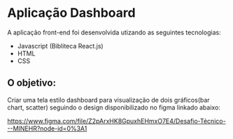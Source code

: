 # Aplicação Dashboard

A aplicação front-end foi desenvolvida utizando as seguintes tecnologias:

* Javascript (Bibliteca React.js)
* HTML
* CSS

## O objetivo:

Criar uma tela estilo dashboard para visualização de dois gráficos(bar chart, scatter) seguindo o design disponibilizado no figma linkado abaixo:

https://www.figma.com/file/Z2pArxHK8GpuxhEHmxO7E4/Desafio-Técnico---MINEHR?node-id=0%3A1

